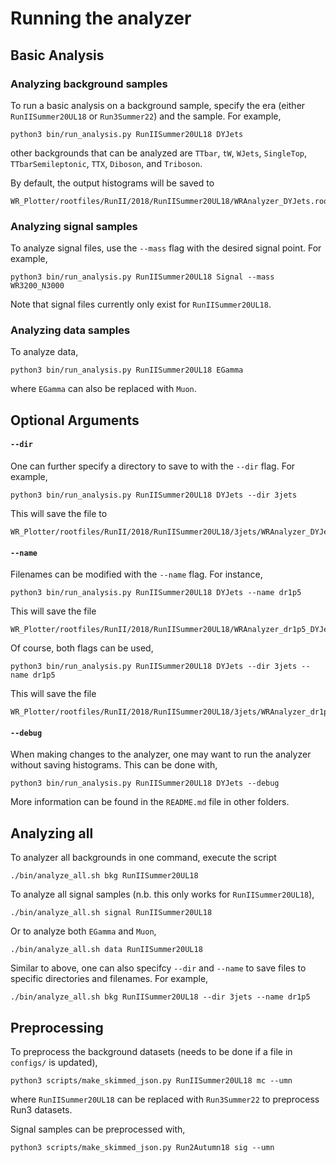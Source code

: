 # Running the analyzer
## Basic Analysis
### Analyzing background samples
To run a basic analysis on a background sample, specify the era (either `RunIISummer20UL18` or `Run3Summer22`) and the sample. For example,
```
python3 bin/run_analysis.py RunIISummer20UL18 DYJets
```
other backgrounds that can be analyzed are `TTbar`, `tW`, `WJets`, `SingleTop`, `TTbarSemileptonic`, `TTX`, `Diboson`, and `Triboson`.

By default, the output histograms will be saved to
```
WR_Plotter/rootfiles/RunII/2018/RunIISummer20UL18/WRAnalyzer_DYJets.root.
```
### Analyzing signal samples
To analyze signal files, use the `--mass` flag with the desired signal point. For example,
```
python3 bin/run_analysis.py RunIISummer20UL18 Signal --mass WR3200_N3000
```
Note that signal files currently only exist for `RunIISummer20UL18`.

### Analyzing data samples
To analyze data,
```
python3 bin/run_analysis.py RunIISummer20UL18 EGamma
```
where `EGamma` can also be replaced with `Muon`.


## Optional Arguments

#### `--dir`
One can further specify a directory to save to with the  `--dir` flag. For example, 
```
python3 bin/run_analysis.py RunIISummer20UL18 DYJets --dir 3jets
```
This will save the file to 
```
WR_Plotter/rootfiles/RunII/2018/RunIISummer20UL18/3jets/WRAnalyzer_DYJets.root.
```

#### `--name`
Filenames can be modified with the `--name` flag. For instance,
```
python3 bin/run_analysis.py RunIISummer20UL18 DYJets --name dr1p5
```
This will save the file 
```
WR_Plotter/rootfiles/RunII/2018/RunIISummer20UL18/WRAnalyzer_dr1p5_DYJets.root.
```
Of course, both flags can be used,
```
python3 bin/run_analysis.py RunIISummer20UL18 DYJets --dir 3jets --name dr1p5
```
This will save the file
```
WR_Plotter/rootfiles/RunII/2018/RunIISummer20UL18/3jets/WRAnalyzer_dr1p5_DYJets.root.
```

#### `--debug`
When making changes to the analyzer, one may want to run the analyzer without saving histograms. This can be done with,
```
python3 bin/run_analysis.py RunIISummer20UL18 DYJets --debug
```

More information can be found in the `README.md` file in other folders.

## Analyzing all
To analyzer all backgrounds in one command, execute the script
```
./bin/analyze_all.sh bkg RunIISummer20UL18
```
To analyze all signal samples (n.b. this only works for `RunIISummer20UL18`),
```
./bin/analyze_all.sh signal RunIISummer20UL18
```
Or to analyze both `EGamma` and `Muon`,
```
./bin/analyze_all.sh data RunIISummer20UL18
```
Similar to above, one can also specifcy `--dir` and `--name` to save files to specific directories and filenames. For example,
```
./bin/analyze_all.sh bkg RunIISummer20UL18 --dir 3jets --name dr1p5
```

## Preprocessing
To preprocess the background datasets (needs to be done if a file in `configs/` is updated),
```
python3 scripts/make_skimmed_json.py RunIISummer20UL18 mc --umn
```
where `RunIISummer20UL18` can be replaced with `Run3Summer22` to preprocess Run3 datasets.

Signal samples can be preprocessed with,
```
python3 scripts/make_skimmed_json.py Run2Autumn18 sig --umn
```

